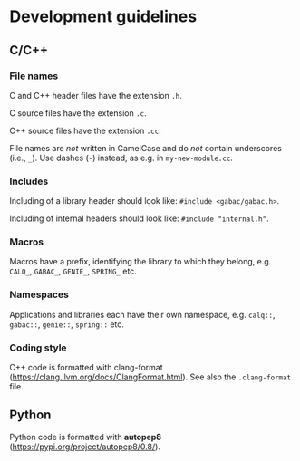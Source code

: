 # Development guidelines

## C/C++

### File names

C and C++ header files have the extension ``.h``.

C source files have the extension ``.c``.

C++ source files have the extension ``.cc``.

File names are *not* written in CamelCase and do *not* contain underscores (i.e., ``_``). Use dashes (``-``) instead, as e.g. in ``my-new-module.cc``.

### Includes

Including of a library header should look like: ``#include <gabac/gabac.h>``.

Including of internal headers should look like: ``#include "internal.h"``.

### Macros

Macros have a prefix, identifying the library to which they belong, e.g. ``CALQ_``, ``GABAC_``, ``GENIE_``, ``SPRING_`` etc.

### Namespaces

Applications and libraries each have their own namespace, e.g. ``calq::``, ``gabac::``, ``genie::``, ``spring::`` etc.

### Coding style

C++ code is formatted with clang-format (https://clang.llvm.org/docs/ClangFormat.html). See also the ``.clang-format`` file.

## Python

Python code is formatted with **autopep8** (https://pypi.org/project/autopep8/0.8/).
